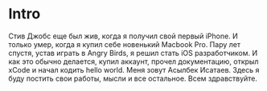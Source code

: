 # Intro

Стив Джобс еще был жив, когда я получил свой первый iPhone. И только умер, когда я купил себе новенький Macbook Pro.
Пару лет спустя, устав играть в Angry Birds, я решил стать iOS разработчиком.
И как это обычно делается, купил аккаунт, прочел документацию, открыл xCode и начал кодить hello world.
Меня зовут Асылбек Исатаев. Здесь я буду постить свои работы, мысли и все остальное.
Всем здравствуйте.
